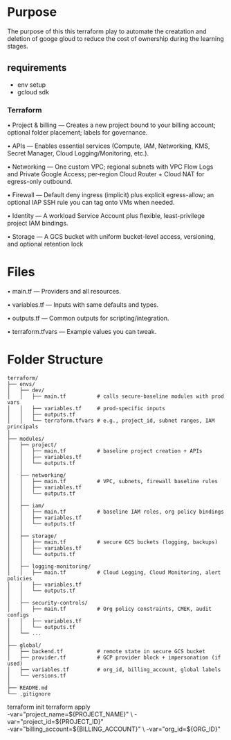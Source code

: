 # Purpose
The purpose of this this terraform play to automate the creatation and deletion of googe gloud to reduce the cost of ownership during the learning stages.

## requirements
- env setup
- gcloud sdk

### Terraform
•  Project & billing — Creates a new project bound to your billing account; optional folder placement; labels for governance.

•  APIs — Enables essential services (Compute, IAM, Networking, KMS, Secret Manager, Cloud Logging/Monitoring, etc.).

•  Networking — One custom VPC; regional subnets with VPC Flow Logs and Private Google Access; per‑region Cloud Router + Cloud NAT for egress-only outbound.

•  Firewall — Default deny ingress (implicit) plus explicit egress-allow; an optional IAP SSH rule you can tag onto VMs when needed.

•  Identity — A workload Service Account plus flexible, least-privilege project IAM bindings.

•  Storage — A GCS bucket with uniform bucket-level access, versioning, and optional retention lock

# Files

•  main.tf — Providers and all resources.

•  variables.tf — Inputs with same defaults and types.

•  outputs.tf — Common outputs for scripting/integration.

•  terraform.tfvars — Example values you can tweak.

# Folder Structure
```
terraform/
├── envs/
│   ├── dev/
│   │   ├── main.tf          # calls secure-baseline modules with prod vars
│   │   ├── variables.tf     # prod-specific inputs
│   │   ├── outputs.tf
│   │   └── terraform.tfvars # e.g., project_id, subnet ranges, IAM principals
│
├── modules/
│   ├── project/
│   │   ├── main.tf          # baseline project creation + APIs
│   │   ├── variables.tf
│   │   └── outputs.tf
│   │
│   ├── networking/
│   │   ├── main.tf          # VPC, subnets, firewall baseline rules
│   │   ├── variables.tf
│   │   └── outputs.tf
│   │
│   ├── iam/
│   │   ├── main.tf          # baseline IAM roles, org policy bindings
│   │   ├── variables.tf
│   │   └── outputs.tf
│   │
│   ├── storage/
│   │   ├── main.tf          # secure GCS buckets (logging, backups)
│   │   ├── variables.tf
│   │   └── outputs.tf
│   │
│   ├── logging-monitoring/
│   │   ├── main.tf          # Cloud Logging, Cloud Monitoring, alert policies
│   │   ├── variables.tf
│   │   └── outputs.tf
│   │
│   ├── security-controls/
│   │   ├── main.tf          # Org policy constraints, CMEK, audit configs
│   │   ├── variables.tf
│   │   └── outputs.tf
│   └── ...
│
├── global/
│   ├── backend.tf           # remote state in secure GCS bucket
│   ├── provider.tf          # GCP provider block + impersonation (if used)
│   ├── variables.tf         # org_id, billing_account, global labels
│   └── versions.tf
│
├── README.md
└── .gitignore
```
terraform init
terraform apply \
  -var="project_name=${PROJECT_NAME}" \
  -var="project_id=${PROJECT_ID}" \
  -var="billing_account=${BILLING_ACCOUNT}" \
  -var="org_id=${ORG_ID}"

